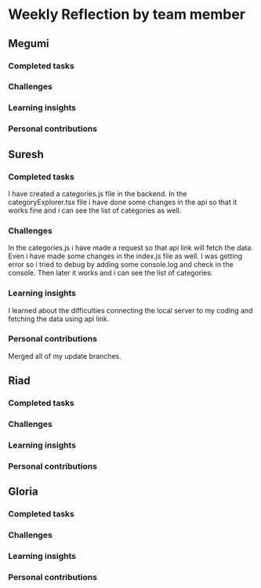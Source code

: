 # Weekly Reflection by team member

## Megumi

### Completed tasks

### Challenges

### Learning insights

### Personal contributions

## Suresh

### Completed tasks
I have created a categories.js file in the backend. In the categoryExplorer.tsx file i have done some changes in the api so that it works fine and i can see the list of categories as well. 
### Challenges
 In the categories.js i have made a request so that api link will fetch the data. Even i have made some changes in the index.js file as well. I was getting error so i tried to debug by adding some console.log and check in the console. Then later it works and i can see the list of categories. 

### Learning insights
I learned about the difficulties connecting the local server to my coding and fetching the data using api link.  
### Personal contributions
Merged all of my update branches. 
## Riad

### Completed tasks

### Challenges

### Learning insights

### Personal contributions

## Gloria

### Completed tasks

### Challenges

### Learning insights

### Personal contributions
